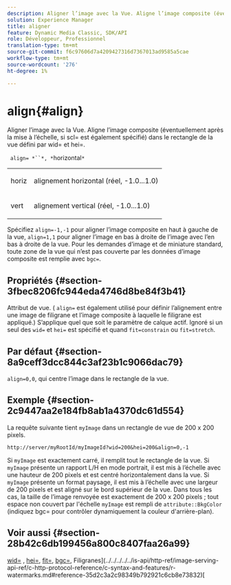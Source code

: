 ```yaml
---
description: Aligner l’image avec la Vue. Aligne l’image composite (éventuellement après la mise à l’échelle, si scl= est également spécifié) dans le rectangle de la vue défini par wid= et hei=.
solution: Experience Manager
title: aligner
feature: Dynamic Media Classic, SDK/API
role: Développeur, Professionnel
translation-type: tm+mt
source-git-commit: f6c97606d7a4209427316d7367013ad9585a5cae
workflow-type: tm+mt
source-wordcount: '276'
ht-degree: 1%

---
```



# align{#align}

Aligner l’image avec la Vue. Aligne l’image composite (éventuellement après la mise à l’échelle, si scl= est également spécifié) dans le rectangle de la vue défini par wid= et hei=.

` align= *``*, *`horizontal`*`

<table id="simpletable_4CB26F72A56D4515B767C303F8E8A1CF"> 
 <tr class="strow"> 
  <td class="stentry"> <p> <span class="codeph"> <span class="varname"> horiz  </span> </span> </p> </td> 
  <td class="stentry"> <p>alignement horizontal (réel, -1.0...1.0) </p> </td> 
 </tr> 
 <tr class="strow"> 
  <td class="stentry"> <p> <span class="codeph"> <span class="varname"> vert  </span> </span> </p> </td> 
  <td class="stentry"> <p>alignement vertical (réel, -1.0...1.0) </p> </td> 
 </tr> 
</table>

Spécifiez `align=-1,-1` pour aligner l’image composite en haut à gauche de la vue, `align=1,1` pour aligner l’image en bas à droite de l’image avec l’en bas à droite de la vue. Pour les demandes d’image et de miniature standard, toute zone de la vue qui n’est pas couverte par les données d’image composite est remplie avec `bgc=`.

## Propriétés {#section-3fbec8206fc944eda4746d8be84f3b41}

Attribut de vue. ( `align=` est également utilisé pour définir l’alignement entre une image de filigrane et l’image composite à laquelle le filigrane est appliqué.) S’applique quel que soit le paramètre de calque actif. Ignoré si un seul des `wid=` et `hei=` est spécifié et quand `fit=constrain` ou `fit=stretch`.

## Par défaut {#section-8a9ceff3dcc844c3af23b1c9066dac79}

`align=0,0`, qui centre l’image dans le rectangle de la vue.

## Exemple {#section-2c9447aa2e184fb8ab1a4370dc61d554}

La requête suivante tient `myImage` dans un rectangle de vue de 200 x 200 pixels.

`http://server/myRootId/myImageId?wid=200&hei=200&align=0,-1`

Si `myImage` est exactement carré, il remplit tout le rectangle de la vue. Si `myImage` présente un rapport L/H en mode portrait, il est mis à l’échelle avec une hauteur de 200 pixels et est centré horizontalement dans la vue. Si `myImage` présente un format paysage, il est mis à l’échelle avec une largeur de 200 pixels et est aligné sur le bord supérieur de la vue. Dans tous les cas, la taille de l’image renvoyée est exactement de 200 x 200 pixels ; tout espace non couvert par l&#39;échelle `myImage` est rempli de `attribute::BkgColor` (indiquez bgc= pour contrôler dynamiquement la couleur d&#39;arrière-plan).

## Voir aussi {#section-28b42c6db199456a800c8407faa26a99}

[wid=](../../../../../is-api/http-ref/image-serving-api-ref/c-http-protocol-reference/c-command-reference/r-is-http-wid.md#reference-bfeadcb67bf4485f851eb21345527e47) ,  [hei=](../../../../../is-api/http-ref/image-serving-api-ref/c-http-protocol-reference/c-command-reference/r-is-http-hei.md#reference-6d6f556ccc0e4b98a815e8a5c1944a96),  [fit=](../../../../../is-api/http-ref/image-serving-api-ref/c-http-protocol-reference/c-command-reference/r-fit.md#reference-f11bff6d93d143d6b135de3a923bc989),  [bgc=](../../../../../is-api/http-ref/image-serving-api-ref/c-http-protocol-reference/c-command-reference/r-bgc.md#reference-53376175f617446fbe5c69120f834b88), Filigranes](../../../../../is-api/http-ref/image-serving-api-ref/c-http-protocol-reference/c-syntax-and-features/r-watermarks.md#reference-35d2c3a2c98349b792921c6cb8e73832)[
